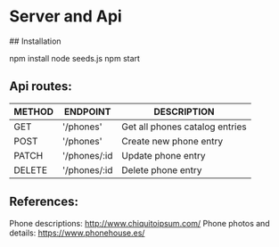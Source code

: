 # Server and Api



## Installation

npm install
node seeds.js
npm start


## Api routes:

| METHOD | ENDPOINT | DESCRIPTION |
---------|----------|-------------|
| GET | '/phones' | Get all phones catalog entries |
| POST | '/phones' | Create new phone entry |
| PATCH | '/phones/:id | Update phone entry |
| DELETE | '/phones/:id | Delete phone entry |


## References: 

Phone descriptions: http://www.chiquitoipsum.com/
Phone photos and details: https://www.phonehouse.es/